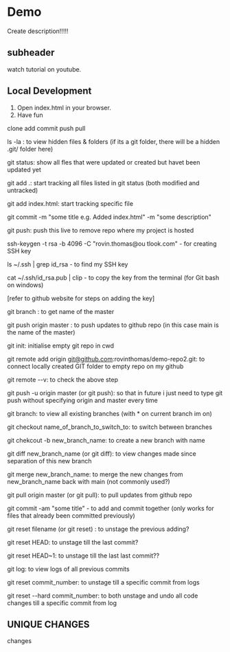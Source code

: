 # Demo

Create description!!!!!

## subheader

watch tutorial on youtube. 

## Local Development

1. Open index.html in your browser.
2. Have fun

clone
add
commit
push
pull


ls -la : to view hidden files & folders (if its a git folder, there will be a hidden .git/ folder here)

git status: show all fles that were updated or created but havet been updated yet

git add .: start tracking all files listed in git status (both modified and untracked)

git add index.html: start tracking specific file

git commit -m "some title e.g. Added index.html" -m "some description"

git push: push this live to remove repo where my project is hosted

ssh-keygen -t rsa -b 4096 -C "rovin.thomas@ou
tlook.com" - for creating SSH key

ls ~/.ssh | grep id_rsa - to find my SSH key

cat ~/.ssh/id_rsa.pub | clip - to copy the key from the terminal (for Git bash on windows)

[refer to github website for steps on adding the key]

git branch : to get name of the master

git push origin master : to push updates to github repo (in this case main is the name of the master)

git init: initialise empty git repo in cwd

git remote add origin git@github.com:rovinthomas/demo-repo2.git: to connect locally created GIT folder to empty repo on my github

git remote --v: to check the above step

git push -u origin master (or git push): so that in future i just need to type git push without specifying origin and master every time

git branch: to view all existing branches (with * on current branch im on)

git checkout name_of_branch_to_switch_to: to switch between branches

git chekcout -b new_branch_name: to create a new branch with name

git diff new_branch_name (or git diff): to view changes made since separation of this new branch

git merge new_branch_name: to merge the new changes from new_branch_name back with main (not commonly used?)

git pull origin master (or git pull): to pull updates from github repo

git commit -am "some title" - to add and commit together (only works for files that already been committed previously)

git reset filename (or git reset) : to unstage the previous adding?

git reset HEAD: to unstage till the last commit?

git reset HEAD~1: to unstage till the last last commit??

git log: to view logs of all previous commits

git reset commit_number: to unstage till a specific commit from logs

git reset --hard commit_number: to both unstage and undo all code changes till a specific commit from log

## UNIQUE CHANGES 

changes 
